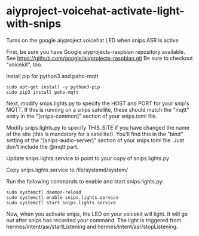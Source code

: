 # aiyproject-voicehat-activate-light-with-snips
Turns on the google aiyproject voicehat LED when snips ASR is active

First, be sure you have Google aiyprojects-raspbian repository available.
See https://github.com/google/aiyprojects-raspbian.git Be sure to checkout
"voicekit", too.

Install pip for python3 and paho-mqtt

```
sudo apt-get install -y python3-pip
sudo pip3 install paho-mqtt
```

Next, modify snips.lights.py to specify the HOST and PORT for your snip's MQTT.
If this is running on a snips satellite, these should match the "mqtt" entry in
the "[snips-common]" section of your snips.toml file.

Modify snips.lights.py to specify THIS_SITE if you have changed the name of the
site (this is mandatory for a satellite!).  You'll find this in the "bind"
setting of the "[snips-audio-server]" section of your snips.toml file.  Just
don't include the @mqtt part.

Update snips.lights.service to point to your copy of snips.lights.py

Copy snips.lights.service to /lib/systemd/system/

Run the following commands to enable and start snips.lights.py:

```
sudo systemctl daemon-reload
sudo systemctl enable snips.lights.service
sudo systemctl start snips.lights.service
```

Now, when you activate snips, the LED on your voicekit will light.  It will go
out after snips has recorded your command.  The light is triggered from
hermes/intent/asr/startListening and hermes/intent/asr/stopListening.

